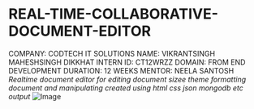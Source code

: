 # REAL-TIME-COLLABORATIVE-DOCUMENT-EDITOR
COMPANY: CODTECH IT SOLUTIONS
NAME: VIKRANTSINGH MAHESHSINGH DIKKHAT
INTERN ID: CT12WRZZ
DOMAIN: FROM END DEVELOPMENT
DURATION: 12 WEEKS 
MENTOR: NEELA SANTOSH
*Realtime document editor for editing document sizee theme formatting document and manipulating created using html css json mongodb etc*
*output*
![Image](https://github.com/user-attachments/assets/a824d924-a9a7-421b-9951-f7e1ecfac980)
